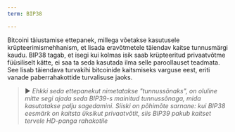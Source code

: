 ```yaml
---
term: BIP38

---
```

Bitcoini täiustamise ettepanek, millega võetakse kasutusele krüpteerimismehhanism, et lisada eravõtmetele täiendav kaitse tunnusmärgi kaudu. BIP38 tagab, et isegi kui kolmas isik saab krüpteeritud privaatvõtme füüsiliselt kätte, ei saa ta seda kasutada ilma selle paroollauset teadmata. See lisab täiendava turvakihi bitcoinide kaitsmiseks varguse eest, eriti vanade paberrahakottide turvalisuse jaoks.

> ► *Ehkki seda ettepanekut nimetatakse "tunnussõnaks", on oluline mitte segi ajada seda BIP39-s mainitud tunnussõnaga, mida kasutatakse palju sagedamini. Siiski on põhimõte sarnane: kui BIP38 eesmärk on kaitsta üksikut privaatvõtit, siis BIP39 pakub kaitset tervele HD-panga rahakotile*